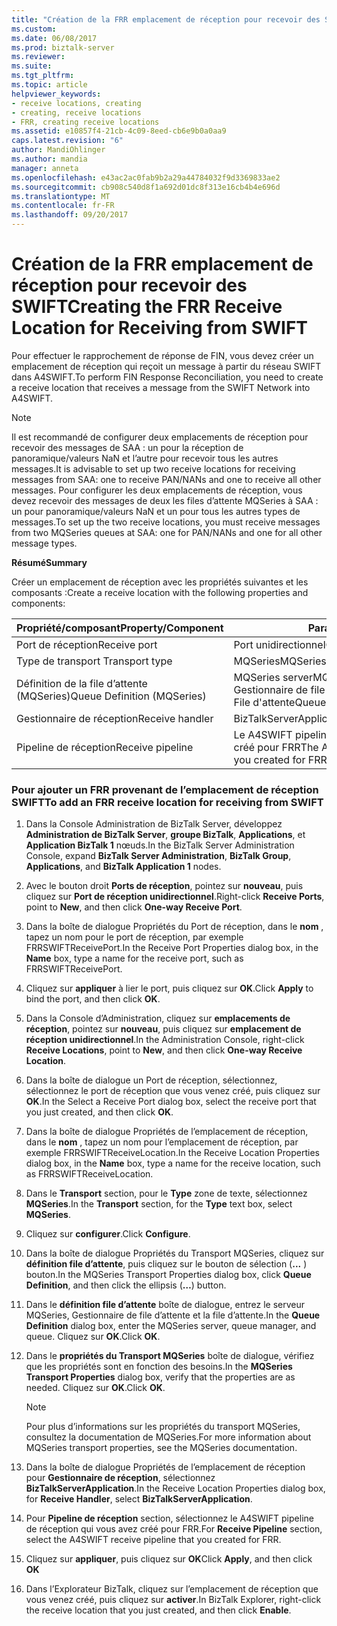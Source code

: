 ```yaml
---
title: "Création de la FRR emplacement de réception pour recevoir des SWIFT | Documents Microsoft"
ms.custom: 
ms.date: 06/08/2017
ms.prod: biztalk-server
ms.reviewer: 
ms.suite: 
ms.tgt_pltfrm: 
ms.topic: article
helpviewer_keywords:
- receive locations, creating
- creating, receive locations
- FRR, creating receive locations
ms.assetid: e10857f4-21cb-4c09-8eed-cb6e9b0a0aa9
caps.latest.revision: "6"
author: MandiOhlinger
ms.author: mandia
manager: anneta
ms.openlocfilehash: e43ac2ac0fab9b2a29a44784032f9d3369833ae2
ms.sourcegitcommit: cb908c540d8f1a692d01dc8f313e16cb4b4e696d
ms.translationtype: MT
ms.contentlocale: fr-FR
ms.lasthandoff: 09/20/2017
---
```

# <a name="creating-the-frr-receive-location-for-receiving-from-swift"></a><span data-ttu-id="94820-102">Création de la FRR emplacement de réception pour recevoir des SWIFT</span><span class="sxs-lookup"><span data-stu-id="94820-102">Creating the FRR Receive Location for Receiving from SWIFT</span></span>
<span data-ttu-id="94820-103">Pour effectuer le rapprochement de réponse de FIN, vous devez créer un emplacement de réception qui reçoit un message à partir du réseau SWIFT dans A4SWIFT.</span><span class="sxs-lookup"><span data-stu-id="94820-103">To perform FIN Response Reconciliation, you need to create a receive location that receives a message from the SWIFT Network into A4SWIFT.</span></span>  
  
> [!NOTE]
>  <span data-ttu-id="94820-104">Il est recommandé de configurer deux emplacements de réception pour recevoir des messages de SAA : un pour la réception de panoramique/valeurs NaN et l’autre pour recevoir tous les autres messages.</span><span class="sxs-lookup"><span data-stu-id="94820-104">It is advisable to set up two receive locations for receiving messages from SAA: one to receive PAN/NANs and one to receive all other messages.</span></span> <span data-ttu-id="94820-105">Pour configurer les deux emplacements de réception, vous devez recevoir des messages de deux les files d’attente MQSeries à SAA : un pour panoramique/valeurs NaN et un pour tous les autres types de messages.</span><span class="sxs-lookup"><span data-stu-id="94820-105">To set up the two receive locations, you must receive messages from two MQSeries queues at SAA: one for PAN/NANs and one for all other message types.</span></span>  
  
 <span data-ttu-id="94820-106">**Résumé**</span><span class="sxs-lookup"><span data-stu-id="94820-106">**Summary**</span></span>  
  
 <span data-ttu-id="94820-107">Créer un emplacement de réception avec les propriétés suivantes et les composants :</span><span class="sxs-lookup"><span data-stu-id="94820-107">Create a receive location with the following properties and components:</span></span>  
  
|<span data-ttu-id="94820-108">Propriété/composant</span><span class="sxs-lookup"><span data-stu-id="94820-108">Property/Component</span></span>|<span data-ttu-id="94820-109">Paramètre</span><span class="sxs-lookup"><span data-stu-id="94820-109">Setting</span></span>|  
|-------------------------|-------------|  
|<span data-ttu-id="94820-110">Port de réception</span><span class="sxs-lookup"><span data-stu-id="94820-110">Receive port</span></span>|<span data-ttu-id="94820-111">Port unidirectionnel</span><span class="sxs-lookup"><span data-stu-id="94820-111">One-way port</span></span>|  
|<span data-ttu-id="94820-112">Type de transport </span><span class="sxs-lookup"><span data-stu-id="94820-112">Transport type</span></span>|<span data-ttu-id="94820-113">MQSeries</span><span class="sxs-lookup"><span data-stu-id="94820-113">MQSeries</span></span>|  
|<span data-ttu-id="94820-114">Définition de la file d’attente (MQSeries)</span><span class="sxs-lookup"><span data-stu-id="94820-114">Queue Definition (MQSeries)</span></span>|<span data-ttu-id="94820-115">MQSeries server</span><span class="sxs-lookup"><span data-stu-id="94820-115">MQSeries server</span></span><br /><span data-ttu-id="94820-116">Gestionnaire de file d’attente</span><span class="sxs-lookup"><span data-stu-id="94820-116">Queue manager</span></span><br /><span data-ttu-id="94820-117">File d'attente</span><span class="sxs-lookup"><span data-stu-id="94820-117">Queue</span></span>|  
|<span data-ttu-id="94820-118">Gestionnaire de réception</span><span class="sxs-lookup"><span data-stu-id="94820-118">Receive handler</span></span>|<span data-ttu-id="94820-119">BizTalkServerApplication</span><span class="sxs-lookup"><span data-stu-id="94820-119">BizTalkServerApplication</span></span>|  
|<span data-ttu-id="94820-120">Pipeline de réception</span><span class="sxs-lookup"><span data-stu-id="94820-120">Receive pipeline</span></span>|<span data-ttu-id="94820-121">Le A4SWIFT pipeline de réception qui vous avez créé pour FRR</span><span class="sxs-lookup"><span data-stu-id="94820-121">The A4SWIFT receive pipeline that you created for FRR</span></span>|  
  
### <a name="to-add-an-frr-receive-location-for-receiving-from-swift"></a><span data-ttu-id="94820-122">Pour ajouter un FRR provenant de l’emplacement de réception SWIFT</span><span class="sxs-lookup"><span data-stu-id="94820-122">To add an FRR receive location for receiving from SWIFT</span></span>  
  
1.  <span data-ttu-id="94820-123">Dans la Console Administration de BizTalk Server, développez **Administration de BizTalk Server**, **groupe BizTalk**, **Applications**, et **Application BizTalk 1** nœuds.</span><span class="sxs-lookup"><span data-stu-id="94820-123">In the BizTalk Server Administration Console, expand **BizTalk Server Administration**, **BizTalk Group**, **Applications**, and  **BizTalk Application 1** nodes.</span></span>  
  
2.  <span data-ttu-id="94820-124">Avec le bouton droit **Ports de réception**, pointez sur **nouveau**, puis cliquez sur **Port de réception unidirectionnel**.</span><span class="sxs-lookup"><span data-stu-id="94820-124">Right-click **Receive Ports**, point to **New**, and then click **One-way Receive Port**.</span></span>  
  
3.  <span data-ttu-id="94820-125">Dans la boîte de dialogue Propriétés du Port de réception, dans le **nom** , tapez un nom pour le port de réception, par exemple FRRSWIFTReceivePort.</span><span class="sxs-lookup"><span data-stu-id="94820-125">In the Receive Port Properties dialog box, in the **Name** box, type a name for the receive port, such as FRRSWIFTReceivePort.</span></span>  
  
4.  <span data-ttu-id="94820-126">Cliquez sur **appliquer** à lier le port, puis cliquez sur **OK**.</span><span class="sxs-lookup"><span data-stu-id="94820-126">Click **Apply** to bind the port, and then click **OK**.</span></span>  
  
5.  <span data-ttu-id="94820-127">Dans la Console d’Administration, cliquez sur **emplacements de réception**, pointez sur **nouveau**, puis cliquez sur **emplacement de réception unidirectionnel**.</span><span class="sxs-lookup"><span data-stu-id="94820-127">In the Administration Console, right-click **Receive Locations**, point to **New**, and then click **One-way Receive Location**.</span></span>  
  
6.  <span data-ttu-id="94820-128">Dans la boîte de dialogue un Port de réception, sélectionnez, sélectionnez le port de réception que vous venez créé, puis cliquez sur **OK**.</span><span class="sxs-lookup"><span data-stu-id="94820-128">In the Select a Receive Port dialog box, select the receive port that you just created, and then click **OK**.</span></span>  
  
7.  <span data-ttu-id="94820-129">Dans la boîte de dialogue Propriétés de l’emplacement de réception, dans le **nom** , tapez un nom pour l’emplacement de réception, par exemple FRRSWIFTReceiveLocation.</span><span class="sxs-lookup"><span data-stu-id="94820-129">In the Receive Location Properties dialog box, in the **Name** box, type a name for the receive location, such as FRRSWIFTReceiveLocation.</span></span>  
  
8.  <span data-ttu-id="94820-130">Dans le **Transport** section, pour le **Type** zone de texte, sélectionnez **MQSeries**.</span><span class="sxs-lookup"><span data-stu-id="94820-130">In the **Transport** section, for the **Type** text box, select **MQSeries**.</span></span>  
  
9. <span data-ttu-id="94820-131">Cliquez sur **configurer**.</span><span class="sxs-lookup"><span data-stu-id="94820-131">Click **Configure**.</span></span>  
  
10. <span data-ttu-id="94820-132">Dans la boîte de dialogue Propriétés du Transport MQSeries, cliquez sur **définition file d’attente**, puis cliquez sur le bouton de sélection (**...** ) bouton.</span><span class="sxs-lookup"><span data-stu-id="94820-132">In the MQSeries Transport Properties dialog box, click **Queue Definition**, and then click the ellipsis (**…**) button.</span></span>  
  
11. <span data-ttu-id="94820-133">Dans le **définition file d’attente** boîte de dialogue, entrez le serveur MQSeries, Gestionnaire de file d’attente et la file d’attente.</span><span class="sxs-lookup"><span data-stu-id="94820-133">In the **Queue Definition** dialog box, enter the MQSeries server, queue manager, and queue.</span></span> <span data-ttu-id="94820-134">Cliquez sur **OK**.</span><span class="sxs-lookup"><span data-stu-id="94820-134">Click **OK**.</span></span>  
  
12. <span data-ttu-id="94820-135">Dans le **propriétés du Transport MQSeries** boîte de dialogue, vérifiez que les propriétés sont en fonction des besoins.</span><span class="sxs-lookup"><span data-stu-id="94820-135">In the **MQSeries Transport Properties** dialog box, verify that the properties are as needed.</span></span> <span data-ttu-id="94820-136">Cliquez sur **OK**.</span><span class="sxs-lookup"><span data-stu-id="94820-136">Click **OK**.</span></span>  
  
    > [!NOTE]
    >  <span data-ttu-id="94820-137">Pour plus d’informations sur les propriétés du transport MQSeries, consultez la documentation de MQSeries.</span><span class="sxs-lookup"><span data-stu-id="94820-137">For more information about MQSeries transport properties, see the MQSeries documentation.</span></span>  
  
13. <span data-ttu-id="94820-138">Dans la boîte de dialogue Propriétés de l’emplacement de réception pour **Gestionnaire de réception**, sélectionnez **BizTalkServerApplication**.</span><span class="sxs-lookup"><span data-stu-id="94820-138">In the Receive Location Properties dialog box, for **Receive Handler**, select **BizTalkServerApplication**.</span></span>  
  
14. <span data-ttu-id="94820-139">Pour **Pipeline de réception** section, sélectionnez le A4SWIFT pipeline de réception qui vous avez créé pour FRR.</span><span class="sxs-lookup"><span data-stu-id="94820-139">For **Receive Pipeline** section, select the A4SWIFT receive pipeline that you created for FRR.</span></span>  
  
15. <span data-ttu-id="94820-140">Cliquez sur **appliquer**, puis cliquez sur **OK**</span><span class="sxs-lookup"><span data-stu-id="94820-140">Click **Apply**, and then click **OK**</span></span>  
  
16. <span data-ttu-id="94820-141">Dans l’Explorateur BizTalk, cliquez sur l’emplacement de réception que vous venez créé, puis cliquez sur **activer**.</span><span class="sxs-lookup"><span data-stu-id="94820-141">In BizTalk Explorer, right-click the receive location that you just created, and then click **Enable**.</span></span>